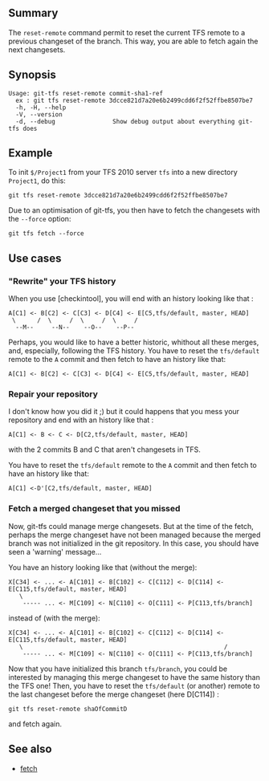 ## Summary

The `reset-remote` command permit to reset the current TFS remote to a previous changeset of the branch.
This way, you are able to fetch again the next changesets.

## Synopsis

```
Usage: git-tfs reset-remote commit-sha1-ref
  ex : git tfs reset-remote 3dcce821d7a20e6b2499cdd6f2f52ffbe8507be7
  -h, -H, --help
  -V, --version
  -d, --debug                Show debug output about everything git-tfs does
```

## Example

To init `$/Project1` from your TFS 2010 server `tfs`
into a new directory `Project1`, do this:

    git tfs reset-remote 3dcce821d7a20e6b2499cdd6f2f52ffbe8507be7

Due to an optimisation of git-tfs, you then have to fetch the changesets with the `--force` option:

    git tfs fetch --force
	
## Use cases

### "Rewrite" your TFS history

When you use [checkintool], you will end with an history looking like that :

    A[C1] <- B[C2] <- C[C3] <- D[C4] <- E[C5,tfs/default, master, HEAD]
     \      /  \     /  \     /  \     /
      --M--     --N--    --O--    --P--

Perhaps, you would like to have a better historic, whithout all these merges, and, especially, following the TFS history.
You have to reset the `tfs/default` remote to the `A` commit and then fetch to have an history like that:

    A[C1] <- B[C2] <- C[C3] <- D[C4] <- E[C5,tfs/default, master, HEAD]
	  

### Repair your repository

I don't know how you did it ;) but it could happens that you mess your repository and end with an history like that :

    A[C1] <- B <- C <- D[C2,tfs/default, master, HEAD]
	
with the 2 commits B and C that aren't changesets in TFS.

You have to reset the `tfs/default` remote to the `A` commit and then fetch to have an history like that:

    A[C1] <-D'[C2,tfs/default, master, HEAD]

### Fetch a merged changeset that you missed

Now, git-tfs could manage merge changesets. But at the time of the fetch, perhaps the merge changeset
have not been managed because the merged branch was not initialized in the git repository.
In this case, you should have seen a 'warning' message...

You have an history looking like that (without the merge):

    X[C34] <- ... <- A[C101] <- B[C102] <- C[C112] <- D[C114] <- E[C115,tfs/default, master, HEAD]
       \                                              
	    ----- ... <- M[C109] <- N[C110] <- O[C111] <- P[C113,tfs/branch]
	
instead of (with the merge):

    X[C34] <- ... <- A[C101] <- B[C102] <- C[C112] <- D[C114] <- E[C115,tfs/default, master, HEAD]
       \                                                        /
	    ----- ... <- M[C109] <- N[C110] <- O[C111] <- P[C113,tfs/branch]

Now that you have initialized this branch `tfs/branch`, you could be interested by managing this merge changeset to have
 the same history than the TFS one!
Then, you have to reset the `tfs/default` (or another) remote to the last changeset before the merge changeset (here D[C114]) :

    git tfs reset-remote shaOfCommitD

 and fetch again.

## See also

* [fetch](fetch.md)
